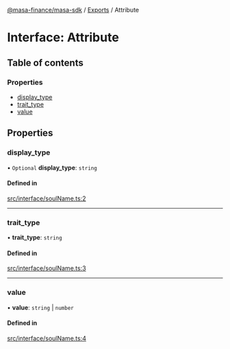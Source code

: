 [@masa-finance/masa-sdk](../README.md) / [Exports](../modules.md) / Attribute

# Interface: Attribute

## Table of contents

### Properties

- [display\_type](Attribute.md#display_type)
- [trait\_type](Attribute.md#trait_type)
- [value](Attribute.md#value)

## Properties

### display\_type

• `Optional` **display\_type**: `string`

#### Defined in

[src/interface/soulName.ts:2](https://github.com/masa-finance/masa-sdk/blob/37930fb/src/interface/soulName.ts#L2)

___

### trait\_type

• **trait\_type**: `string`

#### Defined in

[src/interface/soulName.ts:3](https://github.com/masa-finance/masa-sdk/blob/37930fb/src/interface/soulName.ts#L3)

___

### value

• **value**: `string` \| `number`

#### Defined in

[src/interface/soulName.ts:4](https://github.com/masa-finance/masa-sdk/blob/37930fb/src/interface/soulName.ts#L4)
